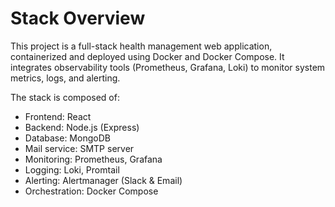 #  Stack Overview

This project is a full-stack health management web application, containerized and deployed using Docker and Docker Compose. It integrates observability tools (Prometheus, Grafana, Loki) to monitor system metrics, logs, and alerting.

The stack is composed of:
- Frontend: React
- Backend: Node.js (Express)
- Database: MongoDB
- Mail service: SMTP server
- Monitoring: Prometheus, Grafana
- Logging: Loki, Promtail
- Alerting: Alertmanager (Slack & Email)
- Orchestration: Docker Compose

